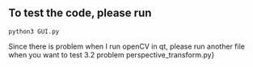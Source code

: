 
## To test the code, please run

	python3 GUI.py

Since there is problem when I run openCV in qt, please run another file when you want to test 3.2 problem
	perspective_transform.py}
